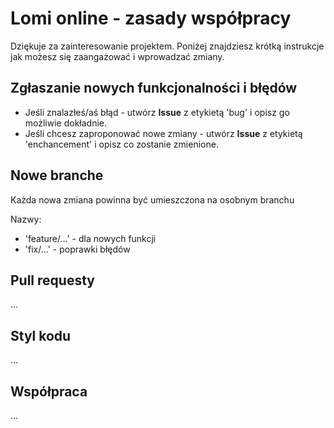 # Lomi online - zasady współpracy
Dziękuje za zainteresowanie projektem. Poniżej znajdziesz krótką instrukcje jak możesz się zaangażować i wprowadzać zmiany.

## Zgłaszanie nowych funkcjonalności i błędów
- Jeśli znalazłeś/aś błąd - utwórz **Issue** z etykietą 'bug' i opisz go możliwie dokładnie.
- Jeśli chcesz zaproponować nowe zmiany - utwórz **Issue** z etykietą 'enchancement' i opisz co zostanie zmienione.

## Nowe branche
Każda nowa zmiana powinna być umieszczona na osobnym branchu

Nazwy:
- 'feature/...' - dla nowych funkcji
- 'fix/...' - poprawki błędów
## Pull requesty
...
## Styl kodu
...
## Współpraca
...

